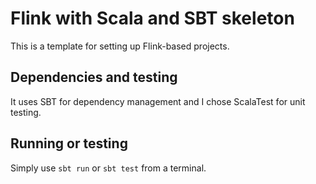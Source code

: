 # Flink with Scala and SBT skeleton

This is a template for setting up Flink-based projects.

## Dependencies and testing
It uses SBT for dependency management and I chose ScalaTest for unit testing.

## Running or testing
Simply use `sbt run` or `sbt test` from a terminal.
